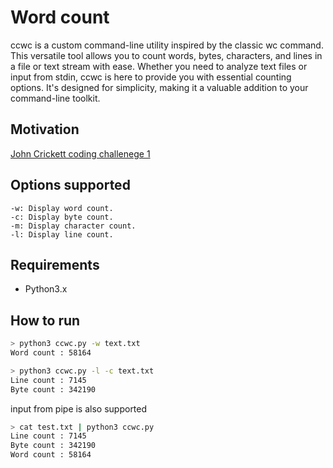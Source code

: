 # Word count

ccwc is a custom command-line utility inspired by the classic wc command. This versatile tool allows you to count words, bytes, characters, and lines in a file or text stream with ease. Whether you need to analyze text files or input from stdin, ccwc is here to provide you with essential counting options. It's designed for simplicity, making it a valuable addition to your command-line toolkit.

## Motivation

[John Crickett coding challenege 1](https://codingchallenges.fyi/challenges/challenge-wc)

## Options supported

```
-w: Display word count.
-c: Display byte count.
-m: Display character count.
-l: Display line count.
```

## Requirements

- Python3.x

## How to run

```bash
> python3 ccwc.py -w text.txt
Word count : 58164

> python3 ccwc.py -l -c text.txt
Line count : 7145
Byte count : 342190
```

input from pipe is also supported

```bash
> cat test.txt | python3 ccwc.py
Line count : 7145
Byte count : 342190
Word count : 58164
```

